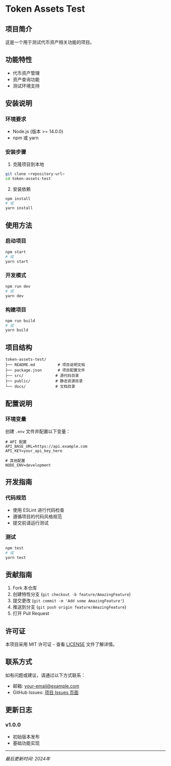 # Token Assets Test

## 项目简介

这是一个用于测试代币资产相关功能的项目。

## 功能特性

- 代币资产管理
- 资产查询功能
- 测试环境支持

## 安装说明

### 环境要求

- Node.js (版本 >= 14.0.0)
- npm 或 yarn

### 安装步骤

1. 克隆项目到本地
```bash
git clone <repository-url>
cd token-assets-test
```

2. 安装依赖
```bash
npm install
# 或
yarn install
```

## 使用方法

### 启动项目

```bash
npm start
# 或
yarn start
```

### 开发模式

```bash
npm run dev
# 或
yarn dev
```

### 构建项目

```bash
npm run build
# 或
yarn build
```

## 项目结构

```
token-assets-test/
├── README.md          # 项目说明文档
├── package.json       # 项目配置文件
├── src/              # 源代码目录
├── public/           # 静态资源目录
└── docs/             # 文档目录
```

## 配置说明

### 环境变量

创建 `.env` 文件并配置以下变量：

```env
# API 配置
API_BASE_URL=https://api.example.com
API_KEY=your_api_key_here

# 其他配置
NODE_ENV=development
```

## 开发指南

### 代码规范

- 使用 ESLint 进行代码检查
- 遵循项目的代码风格规范
- 提交前请运行测试

### 测试

```bash
npm test
# 或
yarn test
```

## 贡献指南

1. Fork 本仓库
2. 创建特性分支 (`git checkout -b feature/AmazingFeature`)
3. 提交更改 (`git commit -m 'Add some AmazingFeature'`)
4. 推送到分支 (`git push origin feature/AmazingFeature`)
5. 打开 Pull Request

## 许可证

本项目采用 MIT 许可证 - 查看 [LICENSE](LICENSE) 文件了解详情。

## 联系方式

如有问题或建议，请通过以下方式联系：

- 邮箱: your-email@example.com
- GitHub Issues: [项目 Issues 页面](https://github.com/your-username/token-assets-test/issues)

## 更新日志

### v1.0.0
- 初始版本发布
- 基础功能实现

---

*最后更新时间: 2024年*
